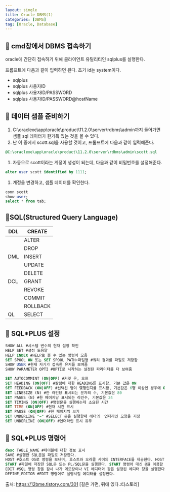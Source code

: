 ```yaml
---
layout: single
title: Oracle DBMS(1)
categories: [DBMS]
tag: [Oracle, Database]
---
```




## 📖 cmd창에서 DBMS 접속하기

oracle에 간단히 접속하기 위해 클라이언트 유틸리티인 sqlplus를 실행한다. 

프롬프트에 다음과 같이 입력하면 된다. 초기 id는 system이다.

- sqlplus
- sqlplus  사용자ID
- sqlplus  사용자ID/PASSWORD
- sqlplus  사용자ID/PASSWORD@hostName

## 📖 데이터 샘플 준비하기

1. C:\oraclexe\app\oracle\product\11.2.0\server\rdbms\admin까지 들어가면 샘플 sql 데이터가 한가득 있는 것을 볼 수 있다.
2. 난 이 중에서 scott.sql을 사용할 것이고, 프롬프트에 다음과 같이 입력해준다. 

```sql
@C:\oraclexe\app\oracle\product\11.2.0\server\rdbms\admin\scott.sql
```

1. 자동으로 scott이라는 계정이 생성이 되는데, 다음과 같이 비밀번호를 설정해준다.

```sql
alter user scott identified by 1111;
```

1. 계정을 변경하고, 샘플 데이터를 확인한다.

```sql
conn scott
show user;
select * from tab;
```

## 📖SQL(Structured Query Language)

| DDL | CREATE |
| --- | --- |
|  | ALTER |
|  | DROP |
| DML | INSERT |
|  | UPDATE |
|  | DELETE |
| DCL | GRANT |
|  | REVOKE |
|  | COMMIT |
|  | ROLLBACK |
| QL | SELECT |

## 📖 SQL*PLUS 설정

```sql
SHOW ALL #시스템 변수의 현재 설정 확인
HELP SET #설정 도움말
HELP INDEX #HELP로 볼 수 있는 명령어 모음
SET SPOOL ON 또는 SET SPOOL PATH+파일명 #쿼리 결과를 파일로 저장함
SHOW USER #현재 자기가 접속한 유저를 보여줌
SHOW PARAMETER OPTI #OPTI로 시작하는 설정된 파라미터를 다 보여줌

SET AUTOCOMMINT (ON|OFF) #커밋 온, 오프
SET HEADING (ON|OFF) #칼럼에 대한 HEADING를 표시함, 기본 값은 ON
SET FEEDBACK (ON|OFF) #선택된 행이 몇행인지를 표시함, 기본값은 6행 이상인 경우에 ON
SET LINESIZE (N) #한 라인당 표시되는 문자의 수, 기본값은 80 
SET PAGES (N) #한 페이지당 표시되는 라인수, 기본값은 24 
SET TIMING (ON|OFF) #명령문을 실행하는데 소요된 시간
SET TIME (ON|OFF) #현재 시간 표시
SET PAUSE (ON|OFF) #한 페이지씩 보기
SET UNDERLINE "=" #SELECT 문을 실행할때 헤더의  언더라인 모양을 지정
SET UNDERLINE (ON|OFF) #언더라인 표시 유무
```

## 📖 SQL*PLUS 명령어

```sql
desc TABLE_NAME #테이블에 대한 정보 표시
SAVE #실행한 SQL문을 파일로 저장한다.
HOST #호스트 OS로 명령을 보내며, 호스트와 오라클 사이의 INTERFACE를 제공한다. HOST 명령어 대신 !를 이용할 수 있다.
START #파일에 저장한 SQL문 또는 PL/SQL문을 실행한다. START 명령어 대신 @을 이용할 수 있다.
EDIT #SQL 명령 창을 잠시 나가 메모장이나 VI 에디터와 같은 설정된 에디터 창을 실행한다.
DEFINE_EDITOR #EDIT 명령어로 실행시킬 에디터를 설정한다.
```

출처: https://12bme.tistory.com/301 [길은 가면, 뒤에 있다.:티스토리]